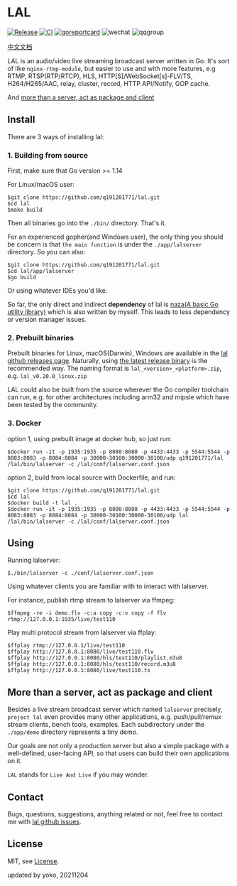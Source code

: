 # LAL

[![Release](https://img.shields.io/github/tag/q191201771/lal.svg?label=release)](https://github.com/q191201771/lal/releases)
[![CI](https://github.com/q191201771/lal/actions/workflows/main.yml/badge.svg?branch=master)](https://github.com/q191201771/lal/actions/workflows/main.yml)
[![goreportcard](https://goreportcard.com/badge/github.com/q191201771/lal)](https://goreportcard.com/report/github.com/q191201771/lal)
![wechat](https://img.shields.io/:微信-q191201771-blue.svg)
![qqgroup](https://img.shields.io/:QQ群-1090510973-blue.svg)

[中文文档](https://pengrl.com/lal/#/)

LAL is an audio/video live streaming broadcast server written in Go. It's sort of like `nginx-rtmp-module`, but easier to use and with more features, e.g RTMP, RTSP(RTP/RTCP), HLS, HTTP[S]/WebSocket[s]-FLV/TS, H264/H265/AAC, relay, cluster, record, HTTP API/Notify, GOP cache.

And [more than a server, act as package and client](https://github.com/q191201771/lal#more-than-a-server-act-as-package-and-client)

## Install

There are 3 ways of installing lal:

### 1. Building from source

First, make sure that Go version >= 1.14

For Linux/macOS user:

```shell
$git clone https://github.com/q191201771/lal.git
$cd lal
$make build
```

Then all binaries go into the `./bin/` directory. That's it.

For an experienced gopher(and Windows user), the only thing you should be concern is that `the main function` is under the `./app/lalserver` directory. So you can also:

```shell
$git clone https://github.com/q191201771/lal.git
$cd lal/app/lalserver
$go build
```

Or using whatever IDEs you'd like.

So far, the only direct and indirect **dependency** of lal is [naza(A basic Go utility library)](https://github.com/q191201771/lal.git) which is also written by myself. This leads to less dependency or version manager issues.

### 2. Prebuilt binaries

Prebuilt binaries for Linux, macOS(Darwin), Windows are available in the [lal github releases page](https://github.com/q191201771/lal/releases). Naturally, using [the latest release binary](https://github.com/q191201771/lal/releases/latest) is the recommended way. The naming format is `lal_<version>_<platform>.zip`, e.g. `lal_v0.20.0_linux.zip`

LAL could also be built from the source wherever the Go compiler toolchain can run, e.g. for other architectures including arm32 and mipsle which have been tested by the community.

### 3. Docker

option 1, using prebuilt image at docker hub, so just run:

```
$docker run -it -p 1935:1935 -p 8080:8080 -p 4433:4433 -p 5544:5544 -p 8083:8083 -p 8084:8084 -p 30000-30100:30000-30100/udp q191201771/lal /lal/bin/lalserver -c /lal/conf/lalserver.conf.json
```

option 2, build from local source with Dockerfile, and run:

```
$git clone https://github.com/q191201771/lal.git
$cd lal
$docker build -t lal .
$docker run -it -p 1935:1935 -p 8080:8080 -p 4433:4433 -p 5544:5544 -p 8083:8083 -p 8084:8084 -p 30000-30100:30000-30100/udp lal /lal/bin/lalserver -c /lal/conf/lalserver.conf.json
```

## Using

Running lalserver:

```
$./bin/lalserver -c ./conf/lalserver.conf.json
```

Using whatever clients you are familiar with to interact with lalserver.

For instance, publish rtmp stream to lalserver via ffmpeg:

```shell
$ffmpeg -re -i demo.flv -c:a copy -c:v copy -f flv rtmp://127.0.0.1:1935/live/test110
```

Play multi protocol stream from lalserver via ffplay:

```shell
$ffplay rtmp://127.0.0.1/live/test110
$ffplay http://127.0.0.1:8080/live/test110.flv
$ffplay http://127.0.0.1:8080/hls/test110/playlist.m3u8
$ffplay http://127.0.0.1:8080/hls/test110/record.m3u8
$ffplay http://127.0.0.1:8080/live/test110.ts
```

## More than a server, act as package and client

Besides a live stream broadcast server which named `lalserver` precisely, `project lal` even provides many other applications, e.g. push/pull/remux stream clients, bench tools, examples. Each subdirectory under the `./app/demo` directory represents a tiny demo.

Our goals are not only a production server but also a simple package with a well-defined, user-facing API, so that users can build their own applications on it.

`LAL` stands for `Live And Live` if you may wonder.


## Contact

Bugs, questions, suggestions, anything related or not, feel free to contact me with [lal github issues](https://github.com/q191201771/lal/issues).

## License

MIT, see [License](https://github.com/q191201771/lal/blob/master/LICENSE).

updated by yoko, 20211204

